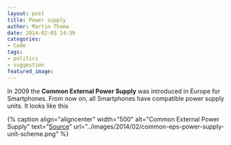 ```yaml
---
layout: post
title: Power supply
author: Martin Thoma
date: 2014-02-03 14:39
categories:
- Code
tags:
- politics
- suggestion
featured_image:
---
```

In 2009 the **Common External Power Supply** was introduced in
Europe for Smartphones. From now on, all Smartphones have compatible
power supply units. It looks like this

{% caption align="aligncenter" width="500" alt="Common External Power Supply" text="<a href='https://commons.wikimedia.org/wiki/File:Common_EPS_components1.png'>Source</a>" url="../images/2014/02/common-eps-power-supply-unit-scheme.png" %}
